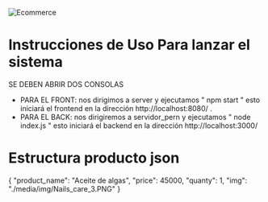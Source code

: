 
![Ecommerce](https://github.com/Perricornios/E-commerce-Perricentro/assets/92758405/2456c498-cddd-4ba1-b38b-b1f0c869d178)


# Instrucciones de Uso Para lanzar el sistema 
SE DEBEN ABRIR DOS CONSOLAS
- PARA EL FRONT: nos dirigimos a server y ejecutamos " npm start " esto iniciará el frontend en la dirección http://localhost:8080/ .
- PARA EL BACK: nos dirigiremos a servidor_pern y ejecutamos " node index.js " esto iniciará el backend en la dirección http://localhost:3000/


# Estructura producto json
{
  "product_name": "Aceite de algas",
  "price": 45000,
  "quanty": 1,
  "img": "./media/img/Nails_care_3.PNG"
}
